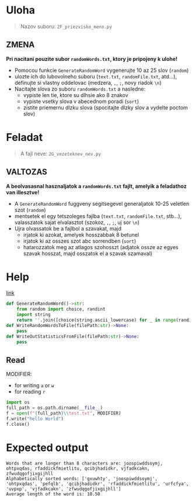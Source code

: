 # Uloha
> Nazov suboru: `2F_priezvisko_meno.py`

## ZMENA
**Pri nacitani pouzite subor `randomWords.txt`, ktory je pripojeny k ulohe!**

- Pomocou funkcie `GenerateRandomWord` vygenerujte 10 az 25 slov (`random`)
- ulozte ich do lubovolneho suboru (`text.txt`, `randomFile.txt`, atd...), definujte si vlastny oddelovac (medzera, `,`, `;`, novy riadok `\n`)
- Nacitajte slova zo suboru `randomWords.txt` a nasledne:
    - vypiste len tie, ktore su dlhsie ako 8 znakov
    - vypiste vsetky slova v abecednom poradi (`sort`)
    - zistite priemernu dlzku slova (spocitajte dlzky slov a vydelte poctom slov)

# Feladat
> A fajl neve: `2G_vezeteknev_nev.py`

## VALTOZAS
**A beolvasasnal hasznaljatok a `randomWords.txt` fajlt, amelyik a feladathoz van illesztve!**

- A `GenerateRandomWord` fuggveny segitsegevel generaljatok 10-25 veletlen szot (`random`)
- mentsetek el egy tetszoleges fajlba (`text.txt`, `randomFile.txt`, stb...), valasszatok sajat elvalasztot (szokoz, `,`, `;`, uj sor `\n`)
- Ujra olvassatok be a fajlbol a szavakat, majd 
    - irjatok ki azokat, amelyek hosszabbak 8 betunel
    - irjatok ki az osszes szot abc sorrendben (`sort`)
    - hatarozzatok meg az atlagos szohosszt (adjatok ossze az egyes szavak hosszat, majd osszatok el a szavak szamaval)

# Help
[link](https://github.com/tocee123/spskn_api_2/blob/main/!OnLessons/2023-03-10_file_sk.md)

```py
def GenerateRandomWord()->str:
    from random import choice, randint
    import string
    return ''.join([choice(string.ascii_lowercase) for _ in range(randint(4,15))])
def WriteRandomWordsToFile(filePath:str)->None:
    pass
def WriteOutStatisticsFromFile(filePath:str)->None:
    pass
```
## Read
MODIFIER:
- for writing `a` or `w`
- for reading `r`

```py
import os
full_path = os.path.dirname(__file__)
f = open(f"{full_path}\\test.txt", MODIFIER)
f.write("hello World")
f.close()
```
# Expected output
```
Words that are longer than 8 characters are: joospiwddsoymj, ohtpxqdas, rfaddickfmietlitu, qcibjhadidkr, vjfadkcakn, zfwudqgofjixgijhll
Alphabetically sorted words: ['gxuwhty', 'joospiwddsoymj', 'ohtpxqdas', 'pefqlb', 'qcibjhadidkr', 'rfaddickfmietlitu', 'urfcfya', 'uvpxp', 'vjfadkcakn', 'zfwudqgofjixgijhll']
Average length of the word is: 10.50
```
